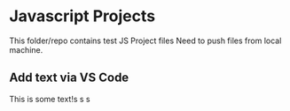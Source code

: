 # Javascript Projects

This folder/repo contains test JS Project files
Need to push files from local machine.

## Add text via VS Code

This is some text!s
s
s
